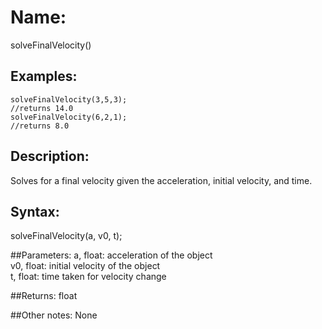 # Name: 
solveFinalVelocity()

## Examples:
```
solveFinalVelocity(3,5,3);
//returns 14.0
solveFinalVelocity(6,2,1);
//returns 8.0
```

## Description:
Solves for a final velocity given the acceleration, initial velocity, and time.

## Syntax:
solveFinalVelocity(a, v0, t);

##Parameters: 
a, float: acceleration of the object  
v0, float: initial velocity of the object  
t, float: time taken for velocity change  

##Returns:
float

##Other notes:
None